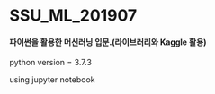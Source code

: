 # SSU_ML_201907
#### 파이썬을 활용한 머신러닝 입문.(라이브러리와 Kaggle 활용)

python version = 3.7.3

using jupyter notebook
